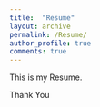 ```yaml
---
title:  "Resume"
layout: archive
permalink: /Resume/
author_profile: true
comments: true
---
```


This is my Resume.

Thank You
